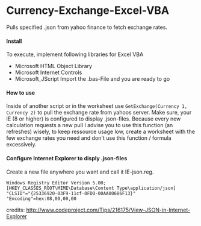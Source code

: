 Currency-Exchange-Excel-VBA
===========================

Pulls specified .json from yahoo finance to fetch exchange rates.

#### Install
To execute, implement following libraries for Excel VBA
 * Microsoft HTML Object Library
 * Microsoft Internet Controls
 * Microsoft_JScript
Import the .bas-File and you are ready to go

#### How to use
Inside of another script or in the worksheet use `GetExchange(Currency 1, Currency 2)` to pull the exchange rate from yahoos server. Make sure, your IE (8 or higher) is configured to display .json-files.
Because every new calculation requests a new pull I advise you to use this function (an refreshes) wisely, to keep ressource usage low, create a worksheet with the few exchange rates you need and don't use this function / formula excessively.

#### Configure Internet Explorer to disply .json-files
Create a new file anywhere you want and call it IE-json.reg.
```
Windows Registry Editor Version 5.00;
[HKEY_CLASSES_ROOT\MIME\Database\Content Type\application/json]
"CLSID"="{25336920-03F9-11cf-8FD0-00AA00686F13}"
"Encoding"=hex:08,00,00,00
```
credits: http://www.codeproject.com/Tips/216175/View-JSON-in-Internet-Explorer
